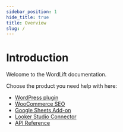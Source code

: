 ```yaml
---
sidebar_position: 1
hide_title: true
title: Overview
slug: /
---
```


# Introduction

Welcome to the WordLift documentation.

Choose the product you need help with here:

* [WordPress plugin](/wordpress-plugin)
* [WooCommerce SEO](/woocommerce-seo)
* [Google Sheets Add-on](/google-sheets-add-on)
* [Looker Studio Connector](/looker-studio-connector)
* [API Reference](/category/api)


